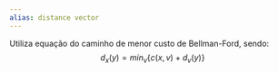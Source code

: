 ```yaml
---
alias: distance vector
---
```

Utiliza equação do caminho de menor custo de Bellman-Ford, sendo:
$$d_x(y) = min_v\{c(x, v) + d_v(y)\}$$